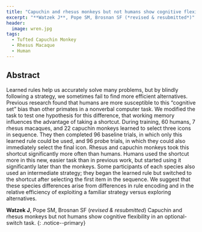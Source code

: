 ```yaml
---
title: "Capuchin and rhesus monkeys but not humans show cognitive flexibility in an optional-switch task"
excerpt: "**Watzek J**, Pope SM, Brosnan SF (*revised & resubmitted*)"
header:
  image: wren.jpg
tags:
  - Tufted Capuchin Monkey
  - Rhesus Macaque
  - Human
---
```


## Abstract

Learned rules help us accurately solve many problems, but by blindly following a strategy, we sometimes fail to find more efficient alternatives. Previous research found that humans are more susceptible to this “cognitive set” bias than other primates in a nonverbal computer task. We modified the task to test one hypothesis for this difference, that working memory influences the advantage of taking a shortcut. During training, 60 humans, 7 rhesus macaques, and 22 capuchin monkeys learned to select three icons in sequence. They then completed 96 baseline trials, in which only this learned rule could be used, and 96 probe trials, in which they could also immediately select the final icon. Rhesus and capuchin monkeys took this shortcut significantly more often than humans. Humans used the shortcut more in this new, easier task than in previous work, but started using it significantly later than the monkeys. Some participants of each species also used an intermediate strategy; they began the learned rule but switched to the shortcut after selecting the first item in the sequence. We suggest that these species differences arise from differences in rule encoding and in the relative efficiency of exploiting a familiar strategy versus exploring alternatives.

**Watzek J**, Pope SM, Brosnan SF (*revised & resubmitted*) Capuchin and rhesus monkeys but not humans show cognitive flexibility in an optional-switch task.
{: .notice--primary}